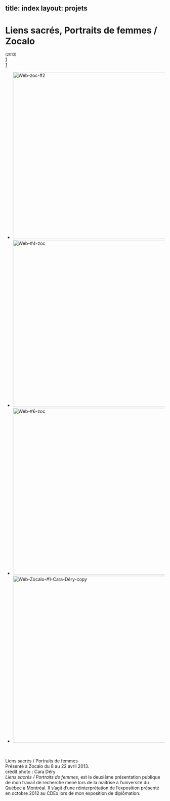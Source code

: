 title: index
layout: projets 
---
<h1>Liens sacrés, Portraits de femmes / Zocalo</h1><small>(2013)</small>
<div class="projectNav clearfix"><div class="previous "><a href="/projects/extase-a-emporter/" rel="prev">1</a></div><div class="next "><a href="/projects/peintures-production-2010-2015/" rel="next">1</a></div></div> <!-- end navigation -->
<div id="content">			
			<div class="project clearfix">   						
				<p><div class="slideshow"><div class="flexslider"><ul class="slides">
<li><img src="/wp-content/uploads/2013/05/Web-zoc-2.png" alt="Web-zoc-#2" width="720" height="525" class="alignnone size-full wp-image-202" /></li>
<li><img src="/wp-content/uploads/2013/05/Web-4-zoc.png" alt="Web-#4-zoc" width="720" height="525" class="alignnone size-full wp-image-208" /></li>
<li><img src="/wp-content/uploads/2013/05/Web-6-zoc.png" alt="Web-#6-zoc" width="720" height="525" class="alignnone size-full wp-image-209" /></li>
<li><img src="/wp-content/uploads/2013/05/Web-Zocalo-1-Cara-Déry-copy.png" alt="Web-Zocalo-#1-Cara-Déry-copy" width="720" height="525" class="alignnone size-full wp-image-200" /></li>
</ul></div></div><br />
<div class="one_half"><p>
Liens sacrés / Portraits de femmes<br />
Présenté à Zocalo du 8 au 22 avril 2013.<br />
crédit photo : Cara Déry<br />
<em>Liens sacrés / Portraits de femmes</em>, est la deuxième présentation publique de mon travail de recherche mené lors de la maîtrise à l&rsquo;université du Québec à  Montréal. Il s&rsquo;agit d&rsquo;une réinterprétation de l&rsquo;exposition présenté en octobre 2012 au CDEx lors de mon exposition de diplômation.</p>
</div>
